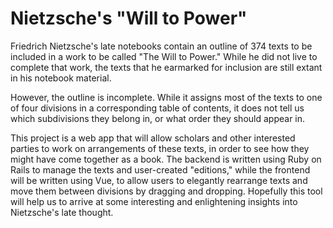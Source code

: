 # Nietzsche's "Will to Power"

Friedrich Nietzsche's late notebooks contain an outline of 374 texts to be included in a work to be called "The Will to Power." While he did not live to complete that work, the texts that he earmarked for inclusion are still extant in his notebook material.

However, the outline is incomplete. While it assigns most of the texts to one of four divisions in a corresponding table of contents, it does not tell us which subdivisions they belong in, or what order they should appear in.

This project is a web app that will allow scholars and other interested parties to work on arrangements of these texts, in order to see how they might have come together as a book. The backend is written using Ruby on Rails to manage the texts and user-created "editions," while the frontend will be written using Vue, to allow users to elegantly rearrange texts and move them between divisions by dragging and dropping. Hopefully this tool will help us to arrive at some interesting and enlightening insights into Nietzsche's late thought.
